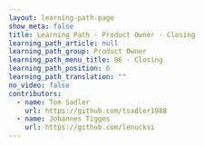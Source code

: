 ```yaml
---
layout: learning-path-page
show_meta: false
title: Learning Path - Product Owner - Closing
learning_path_article: null
learning_path_group: Product Owner
learning_path_menu_title: 06 - Closing
learning_path_position: 6
learning_path_translation: ""
no_video: false
contributors:
  - name: Tom Sadler
    url: https://github.com/tsadler1988
  - name: Johannes Tigges
    url: https://github.com/lenucksi
---
```

<!--- This file autogenerated from https://github.com/InnerSourceCommons/InnerSourceLearningPath/blob/master/scripts/generate_learning_path_markdown.js -->